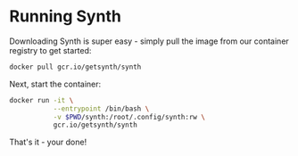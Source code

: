 # Running Synth

Downloading Synth is super easy - simply pull the image from our container registry to get started:

```bash
docker pull gcr.io/getsynth/synth
```

Next, start the container:

```bash
docker run -it \
           --entrypoint /bin/bash \
           -v $PWD/synth:/root/.config/synth:rw \
           gcr.io/getsynth/synth
```


That's it - your done!
